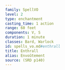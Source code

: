 ```yaml
---
family: SpellVO
level: 2
type: enchantment
casting_time: 1 action
range: 60 feet
components: V, S
duration: 1 minute
classes: Bard, Warlock
id: spells_vo.md#enthrall
title: Enthrall
alias: Envoûtement
source: (SRD p140)
---
```


